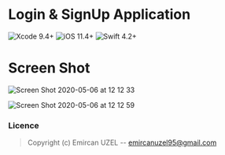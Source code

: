 # Login & SignUp Application

![Xcode 9.4+](https://img.shields.io/badge/Xcode-9.4%2B-blue.svg) ![iOS 11.4+](https://img.shields.io/badge/iOS-11.3%2B-blue.svg) ![Swift 4.2+](https://img.shields.io/badge/Swift-4.2%2B-orange.svg)

# Screen Shot

![Screen Shot 2020-05-06 at 12 12 33](https://user-images.githubusercontent.com/18385692/81190585-b1efd880-8fc0-11ea-8b4d-1671dc1caf64.png)

![Screen Shot 2020-05-06 at 12 12 59](https://user-images.githubusercontent.com/18385692/81190702-d9df3c00-8fc0-11ea-8ae9-059171bef58a.png)

### Licence
> Copyright (c) Emircan UZEL -- emircanuzel95@gmail.com
